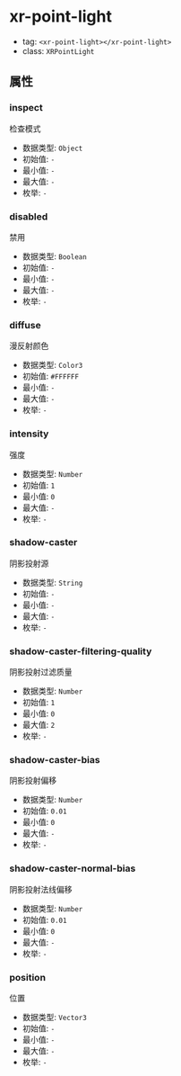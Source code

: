 
# xr-point-light

- tag: `<xr-point-light></xr-point-light>`
- class: `XRPointLight`

## 属性


### inspect

检查模式

- 数据类型: `Object`
- 初始值: `-`
- 最小值: `-`
- 最大值: `-`
- 枚举: `-`


  

### disabled

禁用

- 数据类型: `Boolean`
- 初始值: `-`
- 最小值: `-`
- 最大值: `-`
- 枚举: `-`


  

### diffuse

漫反射颜色

- 数据类型: `Color3`
- 初始值: `#FFFFFF`
- 最小值: `-`
- 最大值: `-`
- 枚举: `-`


  

### intensity

强度

- 数据类型: `Number`
- 初始值: `1`
- 最小值: `0`
- 最大值: `-`
- 枚举: `-`


  

### shadow-caster

阴影投射源

- 数据类型: `String`
- 初始值: `-`
- 最小值: `-`
- 最大值: `-`
- 枚举: `-`


  

### shadow-caster-filtering-quality

阴影投射过滤质量

- 数据类型: `Number`
- 初始值: `1`
- 最小值: `0`
- 最大值: `2`
- 枚举: `-`


  

### shadow-caster-bias

阴影投射偏移

- 数据类型: `Number`
- 初始值: `0.01`
- 最小值: `0`
- 最大值: `-`
- 枚举: `-`


  

### shadow-caster-normal-bias

阴影投射法线偏移

- 数据类型: `Number`
- 初始值: `0.01`
- 最小值: `0`
- 最大值: `-`
- 枚举: `-`


  

### position

位置

- 数据类型: `Vector3`
- 初始值: `-`
- 最小值: `-`
- 最大值: `-`
- 枚举: `-`


  
